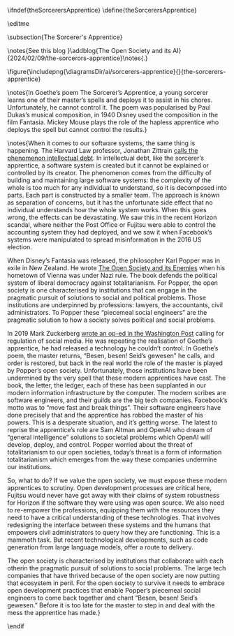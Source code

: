 \ifndef{theSorcerersApprentice}
\define{theSorcerersApprentice}

\editme

\subsection{The Sorcerer's Apprentice}

\notes{See this blog }\addblog{The Open Society and its AI}{2024/02/09/the-sorcerors-apprentice}\notes{.}

\figure{\includepng{\diagramsDir/ai/sorcerers-apprentice}{}{the-sorcerers-apprentice}


\notes{In Goethe’s poem The Sorcerer’s Apprentice, a young sorcerer learns
one of their master’s spells and deploys it to assist in his
chores. Unfortunately, he cannot control it. The poem was popularised
by Paul Dukas’s musical composition, in 1940 Disney used the
composition in the film Fantasia. Mickey Mouse plays the role of the
hapless apprentice who deploys the spell but cannot control the
results.}

\notes{When it comes to our software systems, the same thing is
happening. The Harvard Law professor, Jonathan Zittrain
[calls the phenomenon intellectual debt](https://medium.com/berkman-klein-center/from-technical-debt-to-intellectual-debt-in-ai-e05ac56a502c). In
intellectual debt, like the sorcerer’s apprentice, a software system
is created but it cannot be explained or controlled by its
creator. The phenomenon comes from the difficulty of building and
maintaining large software systems: the complexity of the whole is too
much for any individual to understand, so it is decomposed into
parts. Each part is constructed by a smaller team. The approach is
known as separation of concerns, but it has the unfortunate side
effect that no individual understands how the whole system works. When
this goes wrong, the effects can be devastating. We saw this in the
recent Horizon scandal, where neither the Post Office or Fujitsu were
able to control the accounting system they had deployed, and we saw it
when Facebook’s systems were manipulated to spread misinformation in
the 2016 US election.

When Disney’s Fantasia was released, the philosopher Karl Popper was
in exile in New Zealand.  He wrote
[The Open Society and its Enemies](https://press.princeton.edu/books/paperback/9780691210841/the-open-society-and-its-enemies)
when his hometown of Vienna was under Nazi rule.  The book defends the
political system of liberal democracy against totalitarianism. For
Popper, the open society is one characterised by institutions that can
engage in the pragmatic pursuit of solutions to social and political
problems. Those institutions are underpinned by professions: lawyers,
the accountants, civil administrators. To Popper these “piecemeal
social engineers” are the pragmatic solution to how a society solves
political and social problems.

In 2019 Mark Zuckerberg [wrote an op-ed in the Washington Post](https://www.washingtonpost.com/opinions/mark-zuckerberg-the-internet-needs-new-rules-lets-start-in-these-four-areas/2019/03/29/9e6f0504-521a-11e9-a3f7-78b7525a8d5f_story.html) calling
for regulation of social media. He was repeating the realisation of
Goethe’s apprentice, he had released a technology he couldn’t
control. In Goethe’s poem, the master returns, “Besen, besen! Seid’s
gewesen” he calls, and order is restored, but back in the real world
the role of the master is played by Popper’s open
society. Unfortunately, those institutions have been undermined by the
very spell that these modern apprentices have cast. The book, the
letter, the ledger, each of these has been supplanted in our modern
information infrastructure by the computer. The modern scribes are
software engineers, and their guilds are the big tech
companies. Facebook’s motto was to “move fast and break things”. Their
software engineers have done precisely that and the apprentice has
robbed the master of his powers.  This is a desperate situation, and
it’s getting worse. The latest to reprise the apprentice’s role are
Sam Altman and OpenAI who dream of “general intelligence” solutions to
societal problems which OpenAI will develop, deploy, and
control. Popper worried about the threat of totalitarianism to our
open societies, today’s threat is a form of information
totalitarianism which emerges from the way these companies undermine
our institutions.

So, what to do? If we value the open society, we must expose these
modern apprentices to scrutiny. Open development processes are
critical here, Fujitsu would never have got away with their claims of
system robustness for Horizon if the software they were using was open
source.  We also need to re-empower the professions, equipping them
with the resources they need to have a critical understanding of these
technologies. That involves redesigning the interface between these
systems and the humans that empowers civil administrators to query how
they are functioning. This is a mammoth task. But recent technological
developments, such as code generation from large language models,
offer a route to delivery.

The open society is characterised by institutions that collaborate
with each otherin the pragmatic pursuit of solutions to social
problems. The large tech companies that have thrived because of the
open society are now putting that ecosystem in peril. For the open
society to survive it needs to embrace open development practices that
enable Popper’s piecemeal social engineers to come back together and
chant “Besen, besen! Seid’s gewesen.” Before it is too late for the
master to step in and deal with the mess the apprentice has made.}


\endif
